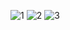 
![1](https://github.com/YnsyFrkn/Bootstrap/assets/122090059/03ee7e50-9c1f-447f-ba50-86d09eb8cbd2)
![2](https://github.com/YnsyFrkn/Bootstrap/assets/122090059/68f7659f-45b2-430d-89ed-73cdc0ca55d0)
![3](https://github.com/YnsyFrkn/Bootstrap/assets/122090059/0af13e90-d05d-49ac-b8ae-4af571845264)
